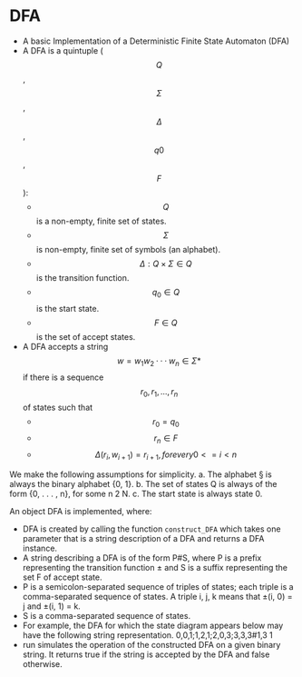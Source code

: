 # DFA
* A basic Implementation of a Deterministic Finite State Automaton (DFA)
* A DFA is a quintuple ($$Q$$, $$\Sigma$$, $$\Delta$$, $$q0$$, $$F$$): 
  * $$Q$$ is a non-empty, finite set of states. 
  * $$\Sigma$$ is non-empty, finite set of symbols (an alphabet).
  *  $$\Delta : Q \times \Sigma \in Q$$ is the transition function.
  *  $$q_0 \in Q$$ is the start state.
  *  $$F \in Q$$ is the set of accept states. 
* A DFA accepts a string $$w = w_1 w_2 ··· w_n \in \Sigma *$$ if there is a sequence $$r_0, r_1, ... , r_n$$ of states such that 
  *  $$r_0 = q_0$$ 
  *  $$r_n \in F$$ 
  *  $$ \Delta(r_i,w_{i+1}) = r_{i+1}, for every 0 <= i < n$$

We make the following assumptions for simplicity.
a. The alphabet § is always the binary alphabet {0, 1}.
b. The set of states Q is always of the form {0, . . . , n}, for some n 2 N.
c. The start state is always state 0.

An object DFA is implemented, where:
* DFA is created by calling the function `construct_DFA` which takes one parameter that is a string description of a DFA and returns a DFA instance.
* A string describing a DFA is of the form P#S, where P is a prefix representing the
transition function ± and S is a suffix representing the set F of accept state.
* P is a semicolon-separated sequence of triples of states; each triple is a comma-separated
sequence of states. A triple i, j, k means that ±(i, 0) = j and ±(i, 1) = k.
* S is a comma-separated sequence of states.
* For example, the DFA for which the state diagram appears below may have the following
string representation.
0,0,1;1,2,1;2,0,3;3,3,3#1,3
1
* run simulates the operation of the constructed DFA on a given binary string. It returns
true if the string is accepted by the DFA and false otherwise.
